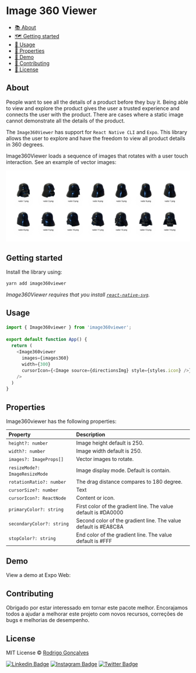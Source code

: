 

# Image 360 Viewer

- [📚 About](#about)
- [🗺 Getting started](#getting-started)
- [🎉 Usage](#usage)
- [📘 Properties](#properties)
- [📱 Demo](#demo)
- [👏 Contributing](#contributing)
- [💜 License](#license)
  

## About
People want to see all the details of a product before they buy it. Being able to view and explore the product gives the user a trusted experience and connects the user with the product. There are cases where a static image cannot demonstrate all the details of the product. 

The `Image360Viewer` has support for `React Native CLI` and `Expo`. This library allows the user to explore and have the freedom to view all product details in 360 degrees.


Image360Viewer loads a sequence of images that rotates with a user touch interaction. See an example of vector images:

![Vector Images](./assets/vector-images.png)


## Getting started
Install the library using:

```sh
yarn add image360viewer
```


_Image360Viewer requires that you install [`react-native-svg`](https://github.com/react-native-svg/react-native-svg)._


## Usage

```ts
import { Image360viewer } from 'image360viewer';

export default function App() {
  return (
    <Image360viewer
      images={images360}
      width={300}
      cursorIcon={<Image source={directionsImg} style={styles.icon} />}
    />
  )
}
```


## Properties

Image360viewer has the following properties:

| Property                       | Description                               |
| :-----------                   | :----------                               |
| `height?: number`              | Image height default is 250.              |
| `width?: number`               | Image width default is 250.               |
| `images?: ImageProps[]`        | Vector images to rotate.                 |
| `resizeMode?: ImageResizeMode` | Image display mode. Default is contain.   |
| `rotationRatio?: number`       | The drag distance compares to 180 degree. |
| `cursorSize?: number`          | Text                                      |
| `cursorIcon?: ReactNode`       | Content or icon.                          |
| `primaryColor?: string`        | First color of the gradient line. The value default is #DA0000  |
| `secondaryColor?: string`      | Second color of the gradient line. The value default is #EA8C8A |
| `stopColor?: string`           | End color of the gradient line. The value default is #FFF       |


## Demo
View a demo at Expo Web:



## Contributing 

Obrigado por estar interessado em tornar este pacote melhor. Encorajamos todos a ajudar a melhorar este projeto com novos recursos, correções de bugs e melhorias de desempenho.






## License

MIT License © [Rodrigo Gonçalves](https://github.com/rodrigorgtic)


[![Linkedin Badge](https://img.shields.io/badge/-Linkedin-6633cc?style=flat-square&logo=Linkedin&logoColor=white&link=https://www.linkedin.com/in/rodrigo-gon%C3%A7alves-santana/)](https://www.linkedin.com/in/rodrigo-gon%C3%A7alves-santana/) 
[![Instagram Badge](https://img.shields.io/badge/-Instagram-6633cc?style=flat-square&labelColor=6633cc&logo=instagram&logoColor=white&link=https://www.instagram.com/rodrigo.goncalves.s/)](https://www.instagram.com/rodrigo.goncalves.s/) 
[![Twitter Badge](https://img.shields.io/badge/-Twitter-6633cc?style=flat-square&logo=Twitter&logoColor=white&link=https://twitter.com/rodrigogsdev)](https://twitter.com/rodrigogsdev) 
